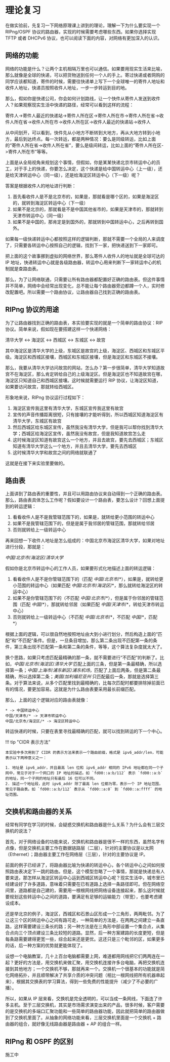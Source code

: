 # 理论复习

在做实验前，先复习一下网络原理课上讲到的理论，理解一下为什么要实现一个 RIPng/OSPF 协议的路由器，实现的时候需要考虑哪些东西。如果你选择实现 TFTP 或者 DHCPv6 协议，也可以阅读下面的内容，对网络有更加深入的认识。

## 网络的功能

网络的功能是什么？让两个主机相隔万里也可以通信。如果要用现实生活来比喻，那么就像是全球的快递，可以把货物送到任何一个人的手上。寄过快递或者网购的同学应该都知道，寄件的时候，需要往快递单上写下一个全球唯一的寄件人地址和收件人地址，快递员按照收件人地址，一步一步转运到目的地。

那么，假如你是快递公司，你会如何计划路线，让一个快件从寄件人发送到收件人？如果观察现实生活中快递的路径，经常可以看到这样的流程：

寄件人->寄件人最近的快递站->寄件人所在区->寄件人所在市->寄件人所在省->收件人所在省->收件人所在市->收件人所在区->收件人最近的快递站->收件人

从中间划开，可以看到，快件先从小地方不断转到大地方，再从大地方转到小地方，最后到达终点。每一次转运，都是两种情况：要么是同级转运，比如上面的“寄件人所在省->收件人所在省”，要么是级间转运，比如上面的“寄件人所在区->寄件人所在市”等等。

上面是从全局视角来规划这个事情，但假如，你是某某快递北京市转运中心的员工，对于手上的快递，你要怎么决定，这个快递是给中国转运中心（上一级），还是给天津转运中心（同一级），还是给海淀区转运中心（下一级）呢？

答案是根据收件人的地址进行判断：

1. 首先看收件人是不是北京市的，如果是，那就看是哪个区的，如果是海淀区的，就转到海淀区转运中心（下一级）
2. 如果不是北京的，那就看是不是中国其他省市的，如果是天津市的，那就转到天津市转运中心（同一级）
3. 如果不是中国的，那肯定是到国外的，那就转到中国转运中心，之后再转到国外。

如果每一级快递转运中心都按照这样的逻辑判断，那就不需要一个全局的人来调度了，只需要各转运中心按照自己的逻辑，找到下一家，把快递送到下一家即可。

把上面的这个故事挪到虚拟的网络世界，那么寄件人收件人的地址就是全球可达的 IP 地址，快递转运中心就是各级路由器，转运中心用来判断下一家转运中心的机制就是查路由表。

那么，为了让网络联通，只需要让所有路由器都配置好正确的路由表。但这件事情并不简单，网络中会经常出现变化，总不能让每个路由器旁边都蹲一个人，实时修改配置吧。所以需要一个路由协议，让路由器自己找到正确的路由表。

## RIPng 协议的用途

为了让路由器找到正确的路由表，本实验要实现的就是一个简单的路由协议：RIP 协议。简单来说，假如现在要搭建这样一个快递网络：

清华大学 <-> 海淀区 <-> 西城区 <-> 东城区 <-> 故宫

其中海淀区是清华大学的上级，东城区是故宫的上级，海淀区、西城区和东城区平级。海淀区和西城区接壤，西城区和东城区接壤，但是海淀区和东城区不接壤。

那么，我要从清华大学访问故宫的网站，怎么办？第一步很简单，清华大学知道故宫不在海淀区，那么肯定转给自己的上级海淀区。但是海淀区也不知道故宫在哪，海淀区只知道自己和西城区接壤。这时候就需要运行 RIP 协议，让海淀区知道，如果要访问故宫，那就转给西城区。

形象地来说，RIPng 协议运行过程如下：

1. 海淀区宣传我这里有清华大学，东城区宣传我这里有故宫
2. 宣传的声音传播距离很短，只有接壤的才能听得到，所以西城区知道海淀区有清华大学，东城区有故宫
3. 然后西城区给东城区宣传，虽然我没有清华大学，但是我可以帮你找到清华大学；西城区给海淀区宣传，虽然我没有故宫，但是我知道故宫怎么走
4. 这时候海淀区知道有故宫这么一个地方，并且去故宫，要先去西城区；东城区知道有清华大学这么一个地方，并且去清华大学，要先去西城区
5. 这时候清华大学和故宫之间的网络就联通了

这就是在接下来实验里要做的。

## 路由表

上面讲到了路由表的重要性，并且可以用路由协议来自动得到一个正确的路由表。那么，路由表具体怎么工作呢？假如要设计一个路由表，要怎么设计？回想上面提到的转运逻辑：

1. 看看收件人是不是我管辖范围下的，如果是，就转给更小范围的转运中心
2. 如果不是我管辖范围下的，但是是属于我邻居的管辖范围，那就转给邻居
3. 否则就转给上一级转运中心

再来回想一下收件人地址是怎么组成的：中国北京市海淀区清华大学，如果对地址进行分段，那就是：

$中国/北京市/海淀区/清华大学$

假如你是北京市转运中心的工作人员，如果要形式化地描述上面的转运逻辑：

1. 看看收件人是不是你管辖范围下的（匹配 $中国/北京市/*$），如果是，就转给更小范围的转运中心（如果匹配 $中国/北京市/海淀区/*$，那么就转给海淀区的转运中心）
2. 如果不是你管辖范围下的（不匹配 $中国/北京市/*$），但是属于你邻居的管辖范围（匹配 $中国/*$），那就转给邻居（如果匹配 $中国/天津市/*$，转给天津市转运中心）
3. 否则就转给上一级转运中心（不匹配 $中国/北京市/*$，不匹配 $中国/*$，匹配 $*$）

根据上面的逻辑，可以很自然地按照地址由大到小进行划分，然后构造上面的“匹配”和“不匹配”条件。但是，一旦条目增加，那么第二条出现不匹配第一条的条件，第三条出现不匹配第一条和第二条的条件，等等，这个算法复杂度就太大了。

换个思路，如果只考虑匹配最精确的那一条，就不需要进行“不匹配”的判断了。比如，$中国/北京市/海淀区/清华大学$ 匹配上面的三条，但是第一条最精确，所以选择第一条；$中国/上海市/浦东新区/浦东机场$，匹配了上面后两条，但是第二条最精确，所以选择第二条；$美国/加利福尼亚州$ 只匹配最后一条，那就是选择第三条。对于算法来说，从多个匹配里找到最精确的，比每次匹配时都要排除掉前面已有的情况，要更加容易。这就是为什么路由表要采用最长前缀匹配。

那么，上面的这个逻辑对应的路由表就像：

```
* -> 中国转运中心
中国/天津市/* -> 天津市转运中心
中国/北京市/海淀区/* -> 海淀区转运中心
```

转运快递的时候，只要在表里寻找最精确的匹配，就可以找到转运的下一个中心。

!!! tip "CIDR 表示方法"

    本实验中多次用到了 CIDR 的表示方法来表示一个路由前缀，格式是 ipv6_addr/len，可能表示以下两种意义之一：

    1. 地址是 ipv6_addr，并且最高 len 位和 ipv6_addr 相同的 IPv6 地址都在同一个子网中，常见于对于一个网口的 IP 地址的描述。如 `fd00::a:b/112` 表示 `fd00::a:b` 的地址，同一个子网的地址只有最后 16 位可以不同。
    2. 描述一个地址段，此时 ipv6_addr 除了最高 len 位都为零，表示一个 IP 地址范围，常见于路由表。如 `fd00::a:b/112` 表示从 `fd00::a:0` 到 `fd00::a:ffff` 的地址范围。

## 交换机和路由器的关系

经常有同学在学习的时候，会疑惑交换机和路由器是什么关系？为什么会有三层交换机的说法？

首先，对于网络设备的功能来说，交换机和路由器是很不一样的东西，虽然名字有点像，但是交换机主要工作在数据链路层（二层），针对的主要协议是以太网（Ethernet）；路由器主要工作在网络层（三层），针对的主要协议是 IP。

前面的例子已经讲了，将路由器比喻为快递的转运中心，各个转运中心之间如何按照路由表决定下一跳的路由。但是，这个模型忽略了一个事情，那就是快递总有人要来送，那怎样从海淀区转运中心运到西城区转运中心呢？现实生活中，城市里已经建设好了许多道路，意味着只需要在已有道路上选择一条路径即可。但在网络空间里，道路都是自己建的，需要用一根根网线把网络设备连接起来，那么这时候就要规划这些转运中心之间的道路，要满足有足够的运输能力（带宽），也要考虑建设成本。

还是举北京的例子，海淀区，西城区和石景山区形成一个三角形，两两毗邻。为了让这三个区的转运中心之间有路可走，一种简单的方法是，在两两之间建立一条直路，这样需要建设三条长的路；另一种方法是在三角形中部设置一个集合点，从集合点向三个顶点建设三条比较短的道路。显然，后一种方案建路的长度更短，但是每条路需要建得更宽一些，综合起来还是更优。这还只是三个毗邻的区，如果更多的话，后一种方案的优势就更能体现了。

设想一个电脑教室，几十上百台电脑都需要上网，难道都用网线把它们两两连在一起？更好的方法是，用交换机来做汇聚，用交换机连接许多台电脑，再把交换机连接到其他地方；一个交换机不够，那就再来一个。交换机一个很基本的功能就是简化网络拓扑，并且顺带解决了共享介质的冲突问题（相比一根网线把所有机器串起来），根据其交换表的学习算法，得到一些免费的性能提升（减少了不必要的广播）。

所以，如果从 IP 层来看，交换机是完全透明的，可以当成一条网线，下面连了许多主机。至于三层交换机，其实是市场需求演变出来的产品，很多时候，客户需要的是交换机的多端口汇聚功能和一些简单的路由器功能，因此就把简单的路由器做到了交换机里面了。从抽象的网络功能来看，三层交换机里面是一个交换机 + 路由器的组合，就好像无线路由器是路由器 + AP 的组合一样。

## RIPng 和 OSPF 的区别

施工中
